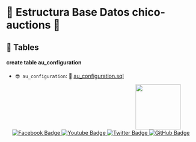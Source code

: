 # :construction: Estructura Base Datos chico-auctions :construction:

## :hammer: Tables
#### create table au_configuration
- ` 😎 au_configuration `: 🤔 <a href="https://github.com/derematevive/db_chico_auctions/blob/main/tables/au_configuration/au_configuration.sql">au_configuration.sql</a>
<img style="margin-left:344px" src="https://github.com/derematevive/db_chico_auctions/blob/main/tables/au_configuration/au_configuration.jpg" width="120" height="120">

<div id="badges" align="center">
  <a href="https://www.facebook.com/DeremateVive" target="_blank">
    <img src="https://img.shields.io/badge/Facebook-blue?style=for-the-badge&logo=facebook&logoColor=white" alt="Facebook Badge"/>
  </a>
  <a href="https://www.youtube.com/channel/UCD_DM-g6K01U9b9J_056Hgg" target="_blank">
    <img src="https://img.shields.io/badge/YouTube-red?style=for-the-badge&logo=youtube&logoColor=white" alt="Youtube Badge"/>
  </a>
  <a href="https://twitter.com/DeremateVive" target="_blank">
    <img src="https://img.shields.io/badge/Twitter-blue?style=for-the-badge&logo=twitter&logoColor=white" alt="Twitter Badge"/>
  </a>
   <a href="https://github.com/derematevive/chicoauctions" target="_blank">
    <img src="https://img.shields.io/badge/GitHub-white?style=for-the-badge&logo=github&logoColor=black" alt="GitHub Badge"/>
  </a>
</div>
